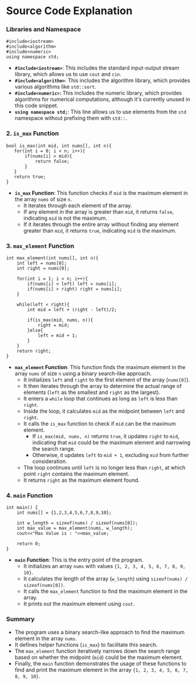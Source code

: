 # Source Code Explanation

### Libraries and Namespace


```
#include<iostream>
#include<algorithm>
#include<numeric>
using namespace std;
``` 

-   **`#include<iostream>`**: This includes the standard input-output stream library, which allows us to use `cout` and `cin`.
-   **`#include<algorithm>`**: This includes the algorithm library, which provides various algorithms like `std::sort`.
-   **`#include<numeric>`**: This includes the numeric library, which provides algorithms for numerical computations, although it's currently unused in this code snippet.
-   **`using namespace std;`**: This line allows us to use elements from the `std` namespace without prefixing them with `std::`.

### 2. `is_max` Function



```
bool is_max(int mid, int nums[], int n){
   for(int i = 0; i < n; i++){
       if(nums[i] > mid){
           return false;
       }
   }
   return true;
}
``` 

-   **`is_max` Function**: This function checks if `mid` is the maximum element in the array `nums` of size `n`.
    -   It iterates through each element of the array.
    -   If any element in the array is greater than `mid`, it returns `false`, indicating `mid` is not the maximum.
    -   If it iterates through the entire array without finding any element greater than `mid`, it returns `true`, indicating `mid` is the maximum.

### 3. `max_element` Function



```
int max_element(int nums[], int n){
    int left = nums[0];
    int right = nums[0];
    
    for(int i = 1; i < n; i++){
        if(nums[i] < left) left = nums[i];
        if(nums[i] > right) right = nums[i];
    }
    
    while(left < right){
        int mid = left + (right - left)/2;
        
        if(is_max(mid, nums, n)){
            right = mid;
        }else{
            left = mid + 1;
        }
    }
    return right;
}
``` 

-   **`max_element` Function**: This function finds the maximum element in the array `nums` of size `n` using a binary search-like approach.
    -   It initializes `left` and `right` to the first element of the array (`nums[0]`).
    -   It then iterates through the array to determine the actual range of elements (`left` as the smallest and `right` as the largest).
    -   It enters a `while` loop that continues as long as `left` is less than `right`.
    -   Inside the loop, it calculates `mid` as the midpoint between `left` and `right`.
    -   It calls the `is_max` function to check if `mid` can be the maximum element.
        -   If `is_max(mid, nums, n)` returns `true`, it updates `right` to `mid`, indicating that `mid` could be the maximum element and narrowing the search range.
        -   Otherwise, it updates `left` to `mid + 1`, excluding `mid` from further consideration.
    -   The loop continues until `left` is no longer less than `right`, at which point `right` contains the maximum element.
    -   It returns `right` as the maximum element found.

### 4. `main` Function


```
int main() {
    int nums[] = {1,2,3,4,5,6,7,8,9,10};
    
    int w_length = sizeof(nums) / sizeof(nums[0]);
    int max_value = max_element(nums, w_length);
    cout<<"Max Value is : "<<max_value;
    
    return 0;
}
``` 

-   **`main` Function**: This is the entry point of the program.
    -   It initializes an array `nums` with values `{1, 2, 3, 4, 5, 6, 7, 8, 9, 10}`.
    -   It calculates the length of the array (`w_length`) using `sizeof(nums) / sizeof(nums[0])`.
    -   It calls the `max_element` function to find the maximum element in the array.
    -   It prints out the maximum element using `cout`.

### Summary

-   The program uses a binary search-like approach to find the maximum element in the array `nums`.
-   It defines helper functions (`is_max`) to facilitate this search.
-   The `max_element` function iteratively narrows down the search range based on whether the midpoint (`mid`) could be the maximum element.
-   Finally, the `main` function demonstrates the usage of these functions to find and print the maximum element in the array `{1, 2, 3, 4, 5, 6, 7, 8, 9, 10}`.

